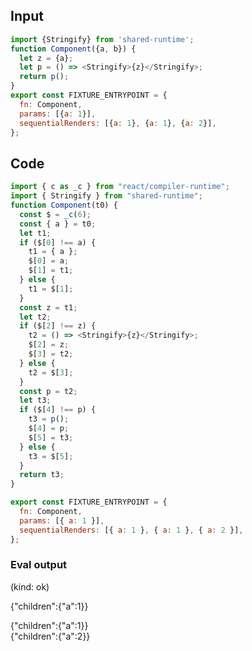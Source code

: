 
## Input

```javascript
import {Stringify} from 'shared-runtime';
function Component({a, b}) {
  let z = {a};
  let p = () => <Stringify>{z}</Stringify>;
  return p();
}
export const FIXTURE_ENTRYPOINT = {
  fn: Component,
  params: [{a: 1}],
  sequentialRenders: [{a: 1}, {a: 1}, {a: 2}],
};

```

## Code

```javascript
import { c as _c } from "react/compiler-runtime";
import { Stringify } from "shared-runtime";
function Component(t0) {
  const $ = _c(6);
  const { a } = t0;
  let t1;
  if ($[0] !== a) {
    t1 = { a };
    $[0] = a;
    $[1] = t1;
  } else {
    t1 = $[1];
  }
  const z = t1;
  let t2;
  if ($[2] !== z) {
    t2 = () => <Stringify>{z}</Stringify>;
    $[2] = z;
    $[3] = t2;
  } else {
    t2 = $[3];
  }
  const p = t2;
  let t3;
  if ($[4] !== p) {
    t3 = p();
    $[4] = p;
    $[5] = t3;
  } else {
    t3 = $[5];
  }
  return t3;
}

export const FIXTURE_ENTRYPOINT = {
  fn: Component,
  params: [{ a: 1 }],
  sequentialRenders: [{ a: 1 }, { a: 1 }, { a: 2 }],
};

```
      
### Eval output
(kind: ok) <div>{"children":{"a":1}}</div>
<div>{"children":{"a":1}}</div>
<div>{"children":{"a":2}}</div>